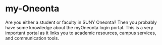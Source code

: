 # my-Oneonta
Are you either a student or faculty in SUNY Oneonta? Then you probably have some knowledge about the myOneonta login portal. This is a very important portal as it links you to academic resources, campus services, and communication tools.

